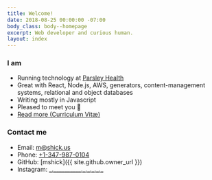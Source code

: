 ```yaml
---
title: Welcome!
date: 2018-08-25 00:00:00 -07:00
body_class: body--homepage
excerpt: Web developer and curious human.
layout: index
---
```


### I am

- Running technology at [Parsley Health](http://www.parsleyhealth.com)
- Great with React, Node.js, AWS, generators, content-management systems, relational and object databases
- Writing mostly in Javascript
- Pleased to meet you 👋
- [Read more (Curriculum Vitæ)](/cv/)

### Contact me

- Email: [m@shick.us](mailto:m@shick.us)
- Phone: [+1-347-987-0104](tel:+13479870104)
- GitHub: [mshick]({{ site.github.owner_url }})
- Instagram: [\_.\_\_\_\_\_\_\_\_\_\_.\_.\_.\_.\_.\_](https://www.instagram.com/_._________._._._._._/)
